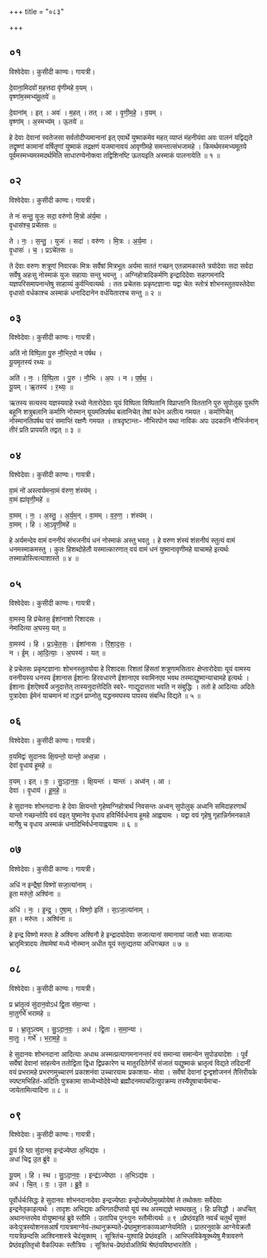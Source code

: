 +++
title = "०८३"

+++


## ०१
विश्वेदेवाः। कुसीदी काण्वः। गायत्री।

दे॒वाना॒मिदवो॑ म॒हत्तदा वृ॑णीमहे व॒यम् ।  
वृष्णा॑म॒स्मभ्य॑मू॒तये॑ ॥

दे॒वाना॑म् । इत् । अवः॑ । म॒हत् । तत् । आ । वृ॒णी॒म॒हे॒ । व॒यम् ।  
वृष्णा॑म् । अ॒स्मभ्य॑म् । ऊ॒तये॑ ॥

हे देवाः देवानां स्वतेजसा सर्वतोदीप्यमानानां इत् एवार्थे युष्माकमेव महत् व्याप्तं मंहनीयंवा अवः पालनं यद्विद्यते तद्वृष्णां कामानां वर्षितॄणां युष्माकं तद्रक्षणं यजमानावयं आवृणीमहे समन्तात्संभजामहे । किमर्थमस्मभ्यमूतये पूर्वमस्मभ्यमस्मदर्थमिति साधारण्येनोक्त्वा तद्विशिनष्टि ऊतयइति अस्माकं पालनायेति ॥ १ ॥

## ०२
विश्वेदेवाः। कुसीदी काण्वः। गायत्री।

ते नः॑ सन्तु॒ युजः॒ सदा॒ वरु॑णो मि॒त्रो अ॑र्य॒मा ।  
वृ॒धास॑श्च॒ प्रचे॑तसः ॥

ते । नः॒ । स॒न्तु॒ । युजः॑ । सदा॑ । वरु॑णः । मि॒त्रः । अ॒र्य॒मा ।  
वृ॒धासः॑ । च॒ । प्रऽचे॑तसः ॥

ते देवाः वरुणः शत्रूणां निवारकः मित्रः सर्वेषां मित्रभूतः अर्यमा सततं गच्छन् एतन्नामकास्ते त्रयोदेवाः सदा सर्वदा सर्वेषु अहःसु नोस्माकं युजः सहायाः सन्तु भवन्तु । अग्निहोत्रादिकर्मणि इन्द्रादिदेवाः सहागमनादि यज्ञपरिसमापनान्तेषु साहाय्यं कुर्वन्त्वित्यर्थः । ततः प्रचेतसः प्रकृष्टज्ञानाः यद्वा चेतः स्तोत्रं शोभनस्तुतयस्तेदेवा वृधासो वर्धकाश्च अस्माकं धनादिदानेन वर्धयितारश्च सन्तु ॥ २ ॥

## ०३
विश्वेदेवाः। कुसीदी काण्वः। गायत्री।

अति॑ नो विष्पि॒ता पु॒रु नौ॒भिर॒पो न प॑र्षथ ।  
यू॒यमृ॒तस्य॑ रथ्यः ॥

अति॑ । नः॒ । वि॒ष्पि॒ता । पु॒रु । नौ॒भिः । अ॒पः । न । प॒र्ष॒थ॒ ।  
यू॒यम् । ऋ॒तस्य॑ । र॒थ्यः॒ ॥

ऋतस्य सत्यस्य यज्ञस्यवाहे रथ्यो नेतारोदेवाः यूयं विष्पिता विष्पितानि विप्राप्तानि विततानि पुरु सुपोलुक् पुरूणि बहूनि शत्रुबलानि कर्माणि नोस्मान् यूयमतिपर्षथ बलानिचेत् तेषां वधेन अतीत्य गमयत । कर्माणिचेत् नोस्मानतिपर्षथ पारं समाप्तिं रक्षणैः गमयत । तत्रदृष्टान्तः- नौभिरपोन यथा नाविकः अपः उदकानि नौभिर्जनान् तीरं प्रति प्रापयति तद्वत् ॥ ३ ॥

## ०४
विश्वेदेवाः। कुसीदी काण्वः। गायत्री।

वा॒मं नो॑ अस्त्वर्यमन्वा॒मं व॑रुण॒ शंस्य॑म् ।  
वा॒मं ह्या॑वृणी॒महे॑ ॥

वा॒मम् । नः॒ । अ॒स्तु॒ । अ॒र्य॒म॒न् । वा॒मम् । व॒रु॒ण॒ । शंस्य॑म् ।  
वा॒मम् । हि । आ॒ऽवृ॒णी॒महे॑ ॥

हे अर्यमन्देव वामं वननीयं संभजनीयं धनं नोस्माकं अस्तु भवतु । हे वरुण शंस्यं शंसनीयं स्तुत्यं वामं धनमस्माकमस्तु । कुतः हिशब्दोहेतौ यस्मात्कारणात् वयं वामं धनं युष्मानावृणीमहे याचामहे इत्यर्थः तस्मान्नोस्त्वित्याशास्ते ॥ ४ ॥

## ०५
विश्वेदेवाः। कुसीदी काण्वः। गायत्री।

वा॒मस्य॒ हि प्र॑चेतस॒ ईशा॑नाशो रिशादसः ।  
नेमा॑दित्या अ॒घस्य॒ यत् ॥

वा॒मस्य॑ । हि । प्र॒ऽचे॒त॒सः॒ । ईशा॑नासः । रि॒शा॒द॒सः॒ ।  
न । ई॒म् । आ॒दि॒त्याः॒ । अ॒घस्य॑ । यत् ॥

हे प्रचेतसः प्रकृष्टज्ञानाः शोभनस्तुतयोवा हे रिशादसः रिशतां हिंसतां शत्रूणामसितारः क्षेप्तारोदेवाः यूयं वामस्य वननीयस्य धनस्य ईशानास ईशानाः हिरवधारणे ईशानाएव स्वामिनएव भवथ तस्माद्युष्मान्याचामहे इत्यर्थः । ईशानाः ईशऎश्वर्ये अनुदात्तेत् तास्यनुदात्तेदिति स्वरे- णाद्युदात्तता भवति न संबुद्धिः । ततो हे आदित्याः अदितेः पुत्रादेवाः ईमेनं याचमानं मां तद्धनं प्राप्नोतु यद्धनमघस्य पापस्य संबन्धि विद्यते ॥ ५ ॥

## ०६
विश्वेदेवाः। कुसीदी काण्वः। गायत्री।

व॒यमिद्वः॑ सुदानवः क्षि॒यन्तो॒ यान्तो॒ अध्व॒न्ना ।  
देवा॑ वृ॒धाय॑ हूमहे ॥

व॒यम् । इत् । वः॒ । सु॒ऽदा॒न॒वः॒ । क्षि॒यन्तः॑ । यान्तः॑ । अध्व॑न् । आ ।  
देवाः॑ । वृ॒धाय॑ । हू॒म॒हे॒ ॥

हे सुदानवः शोभनदानाः हे देवाः क्षियन्तो गृहेष्वग्निहोत्रार्थं निवसन्तः अध्वन् सुपोलुक् अध्वनि समिदाहरणार्थं यान्तो गच्छन्तोपि वयं वइत् युष्मानेव वृधाय हविर्भिर्वर्धनाय हूमहे आह्वयामः । यद्वा वयं गृहेषु गृहान्निर्गमनकाले मार्गेषु च वृधाय अस्माकं धनादिभिर्वर्धनायाह्वयामः ॥ ६ ॥

## ०७
विश्वेदेवाः। कुसीदी काण्वः। गायत्री।

अधि॑ न इन्द्रैषां॒ विष्णो॑ सजा॒त्या॑नाम् ।  
इ॒ता मरु॑तो॒ अश्वि॑ना ॥

अधि॑ । नः॒ । इ॒न्द्र॒ । ए॒षा॒म् । विष्णो॒ इति॑ । स॒ऽजा॒त्या॑नाम् ।  
इ॒त । मरु॑तः । अश्वि॑ना ॥

हे इन्द्र विष्णो मरुतः हे अश्विना अश्विनौ हे इन्द्रादयोदेवाः सजात्यानां समानायां जातौ भवाः सजात्याः भ्रातृमित्रादयः तेषामेषां मध्ये नोस्मान् अधीत यूयं स्तुत्द्यतया अधिगच्छत ॥ ७ ॥

## ०८
विश्वेदेवाः। कुसीदी काण्वः। गायत्री।

प्र भ्रा॑तृ॒त्वं सु॑दान॒वोऽध॑ द्वि॒ता स॑मा॒न्या ।  
मा॒तुर्गर्भे॑ भरामहे ॥

प्र । भ्रा॒तृ॒ऽत्वम् । सु॒ऽदा॒न॒वः॒ । अध॑ । द्वि॒ता । स॒मा॒न्या ।  
मा॒तुः । गर्भे॑ । भ॒रा॒म॒हे॒ ॥

हे सुदानवः शोभनदाना आदित्याः अधाथ अस्मत्प्रत्यागमनानन्तरं वयं समान्या समान्येन सुपोड्यादेशः । पूर्वं सर्वेषां देवानां सांहत्येन ततोद्विता द्विधा द्विप्रकारेण च मातुरदितेर्गर्भे संजातं यद्युष्माकं भ्रातृत्वं विद्यते तदिदानीं वयं प्रभरामहे प्रभरणमुच्चारणं प्रकाशनंवा उच्चारयामः प्रकाशया- मोवा । सर्वेषां देवानां द्वन्द्वशोजननं तैत्तिरीयके स्पष्टमभिहितं-अदितिः पुत्रकामा साध्येभ्योदेवेभ्यो ब्रह्मौदनमपचदित्युपक्रम्य तस्यैपूषाचार्यमाचा- जायेतामित्यादिना ॥ ८ ॥

## ०९
विश्वेदेवाः। कुसीदी काण्वः। गायत्री।

यू॒यं हि ष्ठा सु॑दानव॒ इन्द्र॑ज्येष्ठा अ॒भिद्य॑वः ।  
अधा॑ चिद्व उ॒त ब्रु॑वे ॥

यू॒यम् । हि । स्थ । सु॒ऽदा॒न॒वः॒ । इन्द्र॑ऽज्येष्ठाः । अ॒भिऽद्य॑वः ।  
अध॑ । चि॒त् । वः॒ । उ॒त । ब्रु॒वे॒ ॥

पूर्वोर्धर्चःसिद्धः हे सुदानवः शोभनदानादेवाः इन्द्रज्येष्ठाः इन्द्रोज्येष्ठोमुख्योयेषां ते तथोक्ताः सर्वेदेवाः इन्द्रनेतृकाइत्यर्थः । तादृशः अभिद्यवः अभिगतदीप्तयो यूयं स्थ अस्मद्यज्ञे भवथखलु । हिः प्रसिद्धौ । अधचित् अथानन्तरमेव वोयुष्मानहं ब्रुवे स्तौमि । उतापिच पुनःपुनः स्तौमीत्यर्थः ॥ ९ ॥प्रेष्ठंवइति नवर्चं चतुर्थं सूक्तं कवेःपुत्रस्योशनसआर्षं गायत्रमाग्नेयं-तथानुक्रम्यते-प्रेष्ठमुशनाकाव्यआग्नेयमिति । प्रातरनुवाके आग्नेयेक्रतौ गायत्रेछन्दसि आश्विनशस्त्रे चेदंसूक्तम् । सूत्रितंच-युश्वाहि प्रेष्ठंवइति । आभिप्लविकेषूक्थ्येषु मैत्रावरुणे प्रेष्ठंवइतितृचो वैकल्पिकः स्तौत्रियः । सूत्रितंच-प्रेष्ठंवोअतिथिं श्रेष्ठंयविष्ठभारतेति ।